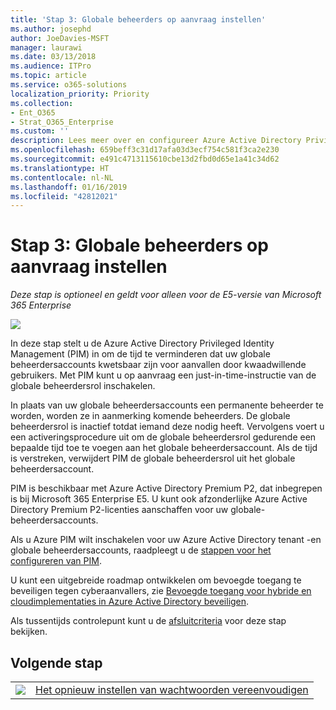 ```yaml
---
title: 'Stap 3: Globale beheerders op aanvraag instellen'
ms.author: josephd
author: JoeDavies-MSFT
manager: laurawi
ms.date: 03/13/2018
ms.audience: ITPro
ms.topic: article
ms.service: o365-solutions
localization_priority: Priority
ms.collection:
- Ent_O365
- Strat_O365_Enterprise
ms.custom: ''
description: Lees meer over en configureer Azure Active Directory Privileged Identity Management.
ms.openlocfilehash: 659beff3c31d17afa03d3ecf754c581f3ca2e230
ms.sourcegitcommit: e491c4713115610cbe13d2fbd0d65e1a41c34d62
ms.translationtype: HT
ms.contentlocale: nl-NL
ms.lasthandoff: 01/16/2019
ms.locfileid: "42812021"
---
```

# <a name="step-3-set-up-on-demand-global-administrators"></a>Stap 3: Globale beheerders op aanvraag instellen

*Deze stap is optioneel en geldt voor alleen voor de E5-versie van Microsoft 365 Enterprise*

![](./media/deploy-foundation-infrastructure/identity_icon-small.png)

In deze stap stelt u de Azure Active Directory Privileged Identity Management (PIM) in om de tijd te verminderen dat uw globale beheerdersaccounts kwetsbaar zijn voor aanvallen door kwaadwillende gebruikers. Met PIM kunt u op aanvraag een just-in-time-instructie van de globale beheerdersrol inschakelen.  

In plaats van uw globale beheerdersaccounts een permanente beheerder te worden, worden ze in aanmerking komende beheerders. De globale beheerdersrol is inactief totdat iemand deze nodig heeft. Vervolgens voert u een activeringsprocedure uit om de globale beheerdersrol gedurende een bepaalde tijd toe te voegen aan het globale beheerdersaccount. Als de tijd is verstreken, verwijdert PIM de globale beheerdersrol uit het globale beheerdersaccount.

PIM is beschikbaar met Azure Active Directory Premium P2, dat inbegrepen is bij Microsoft 365 Enterprise E5. U kunt ook afzonderlijke Azure Active Directory Premium P2-licenties aanschaffen voor uw globale-beheerdersaccounts.

Als u Azure PIM wilt inschakelen voor uw Azure Active Directory tenant -en globale beheerdersaccounts, raadpleegt u de [stappen voor het configureren van PIM](https://docs.microsoft.com/azure/active-directory/active-directory-privileged-identity-management-configure).

U kunt een uitgebreide roadmap ontwikkelen om bevoegde toegang te beveiligen tegen cyberaanvallers, zie [Bevoegde toegang voor hybride en cloudimplementaties in Azure Active Directory beveiligen](https://docs.microsoft.com/azure/active-directory/admin-roles-best-practices).

Als tussentijds controlepunt kunt u de [afsluitcriteria](identity-exit-criteria.md#crit-identity-pim) voor deze stap bekijken.

## <a name="next-step"></a>Volgende stap

|||
|:-------|:-----|
|![](./media/stepnumbers/Step4.png)| [Het opnieuw instellen van wachtwoorden vereenvoudigen](identity-password-reset.md) |

